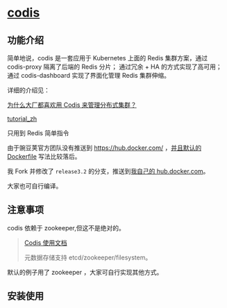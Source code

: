 # [codis](https://github.com/CodisLabs/codis)

## 功能介绍

简单地说，codis 是一套应用于 Kubernetes 上面的 Redis 集群方案，通过 codis-proxy 隔离了后端的 Redis 分片；
通过冗余 + HA 的方式实现了高可用；
通过 codis-dashboard 实现了界面化管理 Redis 集群伸缩。

详细的介绍见：

[为什么大厂都喜欢用 Codis 来管理分布式集群？](https://juejin.im/post/5c132b076fb9a04a08218eef)

[tutorial_zh](https://github.com/zeusro/codis/blob/release3.2/doc/tutorial_zh.md)

只用到 Redis 简单指令

由于豌豆荚官方团队没有推送到 https://hub.docker.com/ ，[并且默认的Dockerfile](https://github.com/CodisLabs/codis/blob/release3.2/Dockerfile) 写法比较落后。

我 Fork 并修改了 `release3.2` 的分支，推送到[我自己的 hub.docker.com](https://hub.docker.com/r/zeusro/codis)。

大家也可自行编译。

## 注意事项

codis 依赖于 zookeeper,但这不是绝对的。

> [Codis 使用文档](https://github.com/CodisLabs/codis/blob/release3.2/doc/tutorial_zh.md)
>
> 元数据存储支持 etcd/zookeeper/filesystem。

默认的例子用了 zookeeper ，大家可自行实现其他方式。

## 安装使用
